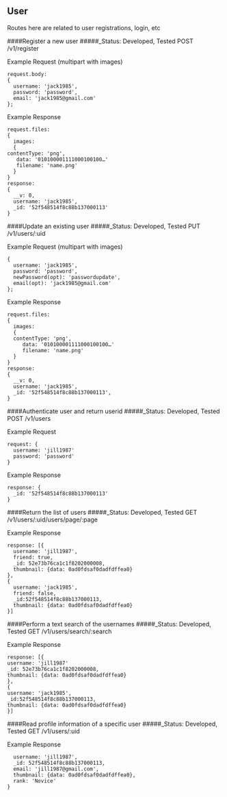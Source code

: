 
User
----------------------
Routes here are related to user registrations, login, etc

####Register a new user
#####_Status: Developed, Tested
POST /v1/register

Example Request (multipart with images)
```
request.body:
{
  username: 'jack1985',
  password: 'password',
  email: 'jack1985@gmail.com'
};
```
Example Response
```
request.files:
{
  images: 
  {
contentType: 'png',
   data: '010100001111000100100…'
   filename: 'name.png'
  }
}
response:
{ 
  __v: 0,
  username: 'jack1985',
  _id: '52f548514f8c88b137000113'
}
```

####Update an existing user
#####_Status: Developed, Tested
PUT /v1/users/:uid

Example Request (multipart with images)
```
{
  username: 'jack1985',
  password: 'password',
  newPassword(opt): 'passwordupdate',
  email(opt): 'jack1985@gmail.com'
};
```

Example Response
```
request.files:
{
  images: 
  {
  contentType: 'png',
     data: '010100001111000100100…'
     filename: 'name.png'
  }
}
response:
{ 
  __v: 0,
  username: 'jack1985',
  _id: '52f548514f8c88b137000113',
}
```

####Authenticate user and return userid
#####_Status: Developed, Tested
POST /v1/users

Example Request
```
request: {
  username: 'jill1987'
  password: 'password'
}
```

Example Response
```
response: {
  _id: '52f548514f8c88b137000113'
}
```

####Return the list of users
#####_Status: Developed, Tested
GET /v1/users/:uid/users/page/:page

Example Response
```
response: [{
  username: 'jill1987',
  friend: true,
  _id: 52e73b76ca1c1f8202000008,
  thumbnail: {data: 0ad0fdsaf0dadfdffea0} 
},
{
  username: 'jack1985',
  friend: false,
  _id:52f548514f8c88b137000113,
  thumbnail: {data: 0ad0fdsaf0dadfdffea0}
}]
```

####Perform a text search of the usernames
#####_Status: Developed, Tested
GET /v1/users/search/:search

Example Response
```
response: [{
username: 'jill1987'
_id: 52e73b76ca1c1f8202000008,
thumbnail: {data: 0ad0fdsaf0dadfdffea0} 
},
{
username: 'jack1985',
_id:52f548514f8c88b137000113,
thumbnail: {data: 0ad0fdsaf0dadfdffea0}
}]
```

####Read profile information of a specific user
#####_Status: Developed, Tested
GET /v1/users/:uid

Example Response
```
  username: 'jill1987',
  _id: 52f548514f8c88b137000113,
  email: 'jill1987@gmail.com',
  thumbnail: {data: 0ad0fdsaf0dadfdffea0},
  rank: 'Novice'
}
```
